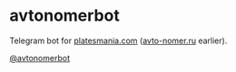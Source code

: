 # avtonomerbot

Telegram bot for [platesmania.com](https://platesmania.com) 
([avto-nomer.ru](https://avto-nomer.ru) earlier).

[@avtonomerbot](https://t.me/avtonomerbot)
